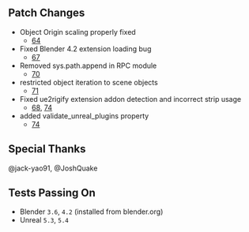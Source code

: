 ## Patch Changes
* Object Origin scaling properly fixed
  * [64](https://github.com/poly-hammer/BlenderTools/pull/64)
* Fixed Blender 4.2 extension loading bug
  * [67](https://github.com/poly-hammer/BlenderTools/pull/67)
* Removed sys.path.append in RPC module
  * [70](https://github.com/poly-hammer/BlenderTools/pull/70)
* restricted object iteration to scene objects
  * [71](https://github.com/poly-hammer/BlenderTools/pull/71)
* Fixed ue2rigify extension addon detection and incorrect strip usage
  * [68](https://github.com/poly-hammer/BlenderTools/pull/68), [74](https://github.com/poly-hammer/BlenderTools/pull/74)
* added validate_unreal_plugins property
  * [74](https://github.com/poly-hammer/BlenderTools/pull/74)

## Special Thanks
@jack-yao91, @JoshQuake

## Tests Passing On
* Blender `3.6`, `4.2` (installed from blender.org)
* Unreal `5.3`, `5.4`